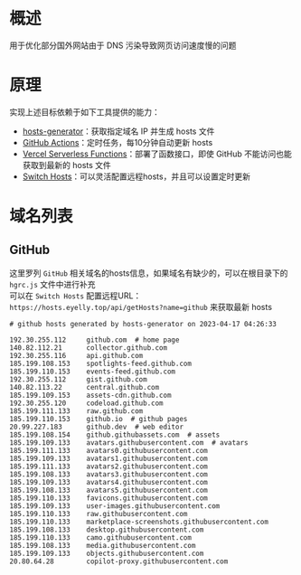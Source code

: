 
# 概述
用于优化部分国外网站由于 DNS 污染导致网页访问速度慢的问题
# 原理
实现上述目标依赖于如下工具提供的能力：
* [hosts-generator](https://github.com/eyelly-wu/hosts-generator)：获取指定域名 IP 并生成 hosts 文件
* [GitHub Actions](https://github.com/features/actions)：定时任务，每10分钟自动更新 hosts
* [Vercel Serverless Functions](https://vercel.com/docs/concepts/functions/serverless-functions)：部署了函数接口，即使 GitHub 不能访问也能获取到最新的 hosts 文件
* [Switch Hosts](https://swh.app/zh)：可以灵活配置远程hosts，并且可以设置定时更新

# 域名列表

## GitHub
这里罗列 `GitHub` 相关域名的hosts信息，如果域名有缺少的，可以在根目录下的 `hgrc.js` 文件中进行补充<br />可以在 `Switch Hosts` 配置远程URL：`https://hosts.eyelly.top/api/getHosts?name=github` 来获取最新 hosts
```text
# github hosts generated by hosts-generator on 2023-04-17 04:26:33

192.30.255.112     github.com  # home page
140.82.112.21      collector.github.com  
192.30.255.116     api.github.com  
185.199.108.153    spotlights-feed.github.com  
185.199.110.153    events-feed.github.com  
192.30.255.112     gist.github.com  
140.82.113.22      central.github.com  
185.199.109.153    assets-cdn.github.com  
192.30.255.120     codeload.github.com  
185.199.111.133    raw.github.com  
185.199.110.153    github.io  # github pages
20.99.227.183      github.dev  # web editor
185.199.108.154    github.githubassets.com  # assets
185.199.109.133    avatars.githubusercontent.com  # avatars
185.199.111.133    avatars0.githubusercontent.com  
185.199.109.133    avatars1.githubusercontent.com  
185.199.111.133    avatars2.githubusercontent.com  
185.199.108.133    avatars3.githubusercontent.com  
185.199.109.133    avatars4.githubusercontent.com  
185.199.108.133    avatars5.githubusercontent.com  
185.199.110.133    favicons.githubusercontent.com  
185.199.109.133    user-images.githubusercontent.com  
185.199.110.133    raw.githubusercontent.com  
185.199.110.133    marketplace-screenshots.githubusercontent.com  
185.199.108.133    desktop.githubusercontent.com  
185.199.110.133    camo.githubusercontent.com  
185.199.108.133    media.githubusercontent.com  
185.199.109.133    objects.githubusercontent.com  
20.80.64.28        copilot-proxy.githubusercontent.com  
```
